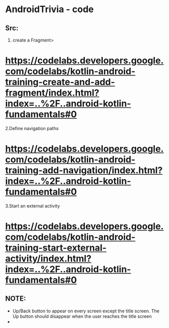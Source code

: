 AndroidTrivia - code
============================

Src:
------------
1. create a Fragment>
# https://codelabs.developers.google.com/codelabs/kotlin-android-training-create-and-add-fragment/index.html?index=..%2F..android-kotlin-fundamentals#0

2.Define navigation paths
# https://codelabs.developers.google.com/codelabs/kotlin-android-training-add-navigation/index.html?index=..%2F..android-kotlin-fundamentals#0

3.Start an external activity
# https://codelabs.developers.google.com/codelabs/kotlin-android-training-start-external-activity/index.html?index=..%2F..android-kotlin-fundamentals#0



NOTE:
-------------
*  Up/Back button to appear on every screen except the title screen. The Up button should disappear when the user reaches the title screen
* 
